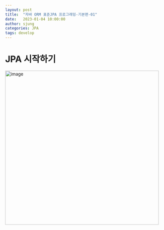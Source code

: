 ```yaml
---
layout: post
title:  "자바 ORM 표준JPA 프로그래밍-기본편-01"
date:   2023-01-04 10:00:00
author: sjung
categories: JPA
tags: develop
---
```


# JPA 시작하기


<img width="494" alt="image" src="https://user-images.githubusercontent.com/23027091/210797418-ced86b80-f05d-494b-a970-07ca70e22ee5.png">



